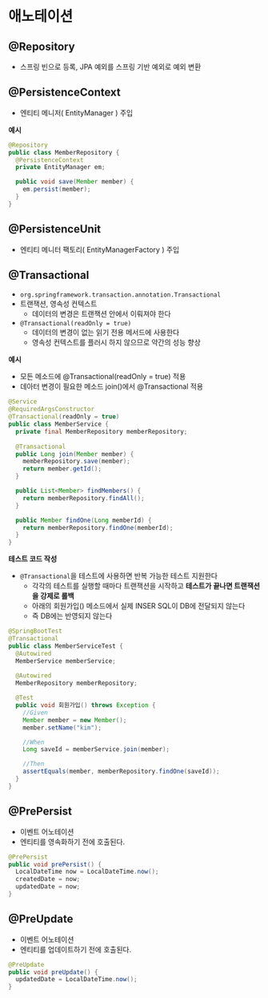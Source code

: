 # 애노테이션

## @Repository

* 스프링 빈으로 등록, JPA 예외를 스프링 기반 예외로 예외 변환



## @PersistenceContext

* 엔티티 메니저( EntityManager ) 주입

**예시**

```java
@Repository
public class MemberRepository {
  @PersistenceContext
  private EntityManager em;

  public void save(Member member) {
    em.persist(member);
  }
}
```



## @PersistenceUnit

* 엔티티 메니터 팩토리( EntityManagerFactory ) 주입



## @Transactional

* `org.springframework.transaction.annotation.Transactional`
* 트랜잭션, 영속성 컨텍스트
  * 데이터의 변경은 트랜잭션 안에서 이뤄져야 한다
* `@Transactional(readOnly = true)`
  * 데이터의 변경이 없는 읽기 전용 메서드에 사용한다
  * 영속성 컨텍스트를 플러시 하지 않으므로 약간의 성능 향상



**예시**

* 모든 메소드에 @Transactional(readOnly = true) 적용
* 데아터 변경이 필요한 메소드 join()에서 @Transactional 적용

```java
@Service
@RequiredArgsConstructor
@Transactional(readOnly = true)
public class MemberService {
  private final MemberRepository memberRepository;
  
  @Transactional
  public Long join(Member member) {
    memberRepository.save(member);
    return member.getId();
  }

  public List<Member> findMembers() {
    return memberRepository.findAll();
  }

  public Member findOne(Long memberId) {
    return memberRepository.findOne(memberId);
  }
}
```



**테스트 코드 작성**

* `@Transactional`을 테스트에 사용하면 반복 가능한 테스트 지원한다
  * 각각의 테스트를 실행할 때마다 트랜잭션을 시작하고 **테스트가 끝나면 트랜잭션을 강제로 롤백**
  * 아래의 회원가입() 메소드에서 실제 INSER SQL이 DB에 전달되지 않는다
  * 즉 DB에는 반영되지 않는다

```java
@SpringBootTest
@Transactional
public class MemberServiceTest {
  @Autowired
  MemberService memberService;
  
  @Autowired
  MemberRepository memberRepository;

  @Test
  public void 회원가입() throws Exception {
    //Given
    Member member = new Member();
    member.setName("kim");

    //When
    Long saveId = memberService.join(member);

    //Then
    assertEquals(member, memberRepository.findOne(saveId));
  }
}
```



## @PrePersist

* 이벤트 어노테이션
* 엔티티를 영속화하기 전에 호출된다.

```java
@PrePersist
public void prePersist() {
  LocalDateTime now = LocalDateTime.now();
  createdDate = now;
  updatedDate = now;
}
```



## @PreUpdate

* 이벤트 어노테이션
* 엔티티를 업데이트하기 전에 호출된다. 

```java
@PreUpdate
public void preUpdate() {
  updatedDate = LocalDateTime.now();
}
```

